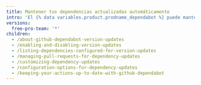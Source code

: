 ```yaml
---
title: Mantener tus dependencias actualizadas automáticamente
intro: 'El {% data variables.product.prodname_dependabot %} puede mantener tus dependencias de repositorio automáticamente.'
versions:
  free-pro-team: '*'
children:
  - /about-github-dependabot-version-updates
  - /enabling-and-disabling-version-updates
  - /listing-dependencies-configured-for-version-updates
  - /managing-pull-requests-for-dependency-updates
  - /customizing-dependency-updates
  - /configuration-options-for-dependency-updates
  - /keeping-your-actions-up-to-date-with-github-dependabot
---
```


